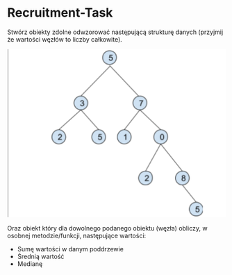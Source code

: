 # Recruitment-Task

Stwórz obiekty zdolne odwzorować następującą strukturę danych (przyjmij że wartości węzłów to liczby
całkowite).

![GitHub Logo](/Recruitment-Task-img.png)


Oraz obiekt który dla dowolnego podanego obiektu (węzła) obliczy, w osobnej metodzie/funkcji,
następujące wartości:
- Sumę wartości w danym poddrzewie
- Średnią wartość
- Medianę
